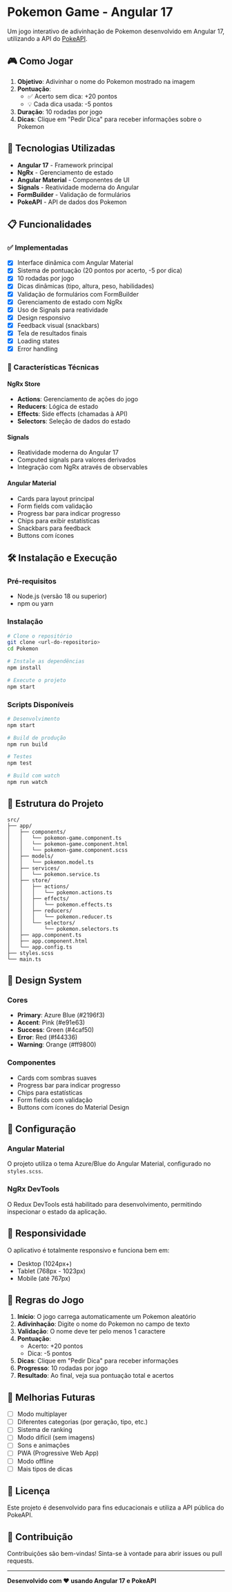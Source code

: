 # Pokemon Game - Angular 17

Um jogo interativo de adivinhação de Pokemon desenvolvido em Angular 17, utilizando a API do [PokeAPI](https://pokeapi.co/).

## 🎮 Como Jogar

1. **Objetivo**: Adivinhar o nome do Pokemon mostrado na imagem
2. **Pontuação**: 
   - ✅ Acerto sem dica: +20 pontos
   - 💡 Cada dica usada: -5 pontos
3. **Duração**: 10 rodadas por jogo
4. **Dicas**: Clique em "Pedir Dica" para receber informações sobre o Pokemon

## 🚀 Tecnologias Utilizadas

- **Angular 17** - Framework principal
- **NgRx** - Gerenciamento de estado
- **Angular Material** - Componentes de UI
- **Signals** - Reatividade moderna do Angular
- **FormBuilder** - Validação de formulários
- **PokeAPI** - API de dados dos Pokemon

## 📋 Funcionalidades

### ✅ Implementadas
- [x] Interface dinâmica com Angular Material
- [x] Sistema de pontuação (20 pontos por acerto, -5 por dica)
- [x] 10 rodadas por jogo
- [x] Dicas dinâmicas (tipo, altura, peso, habilidades)
- [x] Validação de formulários com FormBuilder
- [x] Gerenciamento de estado com NgRx
- [x] Uso de Signals para reatividade
- [x] Design responsivo
- [x] Feedback visual (snackbars)
- [x] Tela de resultados finais
- [x] Loading states
- [x] Error handling

### 🎯 Características Técnicas

#### NgRx Store
- **Actions**: Gerenciamento de ações do jogo
- **Reducers**: Lógica de estado
- **Effects**: Side effects (chamadas à API)
- **Selectors**: Seleção de dados do estado

#### Signals
- Reatividade moderna do Angular 17
- Computed signals para valores derivados
- Integração com NgRx através de observables

#### Angular Material
- Cards para layout principal
- Form fields com validação
- Progress bar para indicar progresso
- Chips para exibir estatísticas
- Snackbars para feedback
- Buttons com ícones

## 🛠️ Instalação e Execução

### Pré-requisitos
- Node.js (versão 18 ou superior)
- npm ou yarn

### Instalação
```bash
# Clone o repositório
git clone <url-do-repositorio>
cd Pokemon

# Instale as dependências
npm install

# Execute o projeto
npm start
```

### Scripts Disponíveis
```bash
# Desenvolvimento
npm start

# Build de produção
npm run build

# Testes
npm test

# Build com watch
npm run watch
```

## 📁 Estrutura do Projeto

```
src/
├── app/
│   ├── components/
│   │   └── pokemon-game.component.ts
│   │   └── pokemon-game.component.html
│   │   └── pokemon-game.component.scss
│   ├── models/
│   │   └── pokemon.model.ts
│   ├── services/
│   │   └── pokemon.service.ts
│   ├── store/
│   │   ├── actions/
│   │   │   └── pokemon.actions.ts
│   │   ├── effects/
│   │   │   └── pokemon.effects.ts
│   │   ├── reducers/
│   │   │   └── pokemon.reducer.ts
│   │   └── selectors/
│   │       └── pokemon.selectors.ts
│   ├── app.component.ts
│   ├── app.component.html
│   └── app.config.ts
├── styles.scss
└── main.ts
```

## 🎨 Design System

### Cores
- **Primary**: Azure Blue (#2196f3)
- **Accent**: Pink (#e91e63)
- **Success**: Green (#4caf50)
- **Error**: Red (#f44336)
- **Warning**: Orange (#ff9800)

### Componentes
- Cards com sombras suaves
- Progress bar para indicar progresso
- Chips para estatísticas
- Form fields com validação
- Buttons com ícones do Material Design

## 🔧 Configuração

### Angular Material
O projeto utiliza o tema Azure/Blue do Angular Material, configurado no `styles.scss`.

### NgRx DevTools
O Redux DevTools está habilitado para desenvolvimento, permitindo inspecionar o estado da aplicação.

## 📱 Responsividade

O aplicativo é totalmente responsivo e funciona bem em:
- Desktop (1024px+)
- Tablet (768px - 1023px)
- Mobile (até 767px)

## 🎯 Regras do Jogo

1. **Início**: O jogo carrega automaticamente um Pokemon aleatório
2. **Adivinhação**: Digite o nome do Pokemon no campo de texto
3. **Validação**: O nome deve ter pelo menos 1 caractere
4. **Pontuação**: 
   - Acerto: +20 pontos
   - Dica: -5 pontos
5. **Dicas**: Clique em "Pedir Dica" para receber informações
6. **Progresso**: 10 rodadas por jogo
7. **Resultado**: Ao final, veja sua pontuação total e acertos

## 🚀 Melhorias Futuras

- [ ] Modo multiplayer
- [ ] Diferentes categorias (por geração, tipo, etc.)
- [ ] Sistema de ranking
- [ ] Modo difícil (sem imagens)
- [ ] Sons e animações
- [ ] PWA (Progressive Web App)
- [ ] Modo offline
- [ ] Mais tipos de dicas

## 📄 Licença

Este projeto é desenvolvido para fins educacionais e utiliza a API pública do PokeAPI.

## 🤝 Contribuição

Contribuições são bem-vindas! Sinta-se à vontade para abrir issues ou pull requests.

---

**Desenvolvido com ❤️ usando Angular 17 e PokeAPI**
